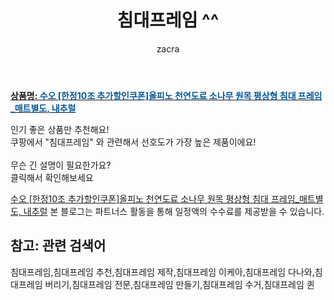 ﻿---
layout: post
title:  "침대프레임 ^^"
author: zacra
categories: [ 아이템 ]
tags: [침대프레임,침대프레임 추천,침대프레임 제작,침대프레임 이케아,침대프레임 다나와,침대프레임 버리기,침대프레임 전문,침대프레임 만들기,침대프레임 수거,침대프레임 퀸]
image: https://static.coupangcdn.com/image/vendor_inventory/cd8d/12c8f95cbd36a08d3c636c2adcaf6bb1340f3389d5528759b9fb1eebad36.jpg 
description: "쿠팡에서 침대프레임 관련 키워드로 가장 고객 선호도가 높은 제품이랍니다."
rating: 4.5
---

<a href="https://link.coupang.com/re/AFFSDP?lptag=AF8407795&pageKey=2044209949&itemId=3475308546&vendorItemId=5325005680&traceid=V0-153-a5e70f51188f3858"><b>상품명: <font color='#01579B'>수오 [한정10조 추가할인쿠폰]올피노 천연도료 소나무 원목 평상형 침대 프레임_매트별도, 내추럴</font></b></a>

인기 좋은 상품만 추천해요!<br/>
쿠팡에서 "침대프레임" 와 관련해서 선호도가 가장 높은 제품이에요!<br/><br/>
무슨 긴 설명이 필요한가요?  
클릭해서 확인해보세요


<a href="https://link.coupang.com/re/AFFSDP?lptag=AF8407795&pageKey=2044209949&itemId=3475308546&vendorItemId=5325005680&traceid=V0-153-a5e70f51188f3858">수오 [한정10조 추가할인쿠폰]올피노 천연도료 소나무 원목 평상형 침대 프레임_매트별도, 내추럴</a>
본 블로그는 파트너스 활동을 통해 일정액의 수수료를 제공받을 수 있습니다.

## 참고: 관련 검색어    
침대프레임,침대프레임 추천,침대프레임 제작,침대프레임 이케아,침대프레임 다나와,침대프레임 버리기,침대프레임 전문,침대프레임 만들기,침대프레임 수거,침대프레임 퀸